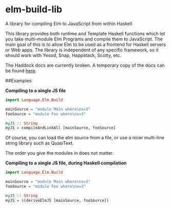 elm-build-lib
=============

A library for compiling Elm to JavaScript from within Haskell

This library provides both runtime and Template Haskell functions which let you take multi-module Elm Programs
and compile them to JavaScript. 
The main goal of this is to allow Elm to be used as a frontend for Haskell servers or Web apps. 
The library is independent of any specific framework, so it should work with Yesod, Snap, Happstack, Scotty, etc. 

The Haddock docs are currently broken. A temporary copy of the docs can be found
[here](http://eremondi.com/elm-build-lib/Language-Elm-Build.html).

##Examples

**Compiling to a single JS file**

```haskell
import Language.Elm.Build

mainSource = "module Main where\nx=3"
fooSource = "module Foo where\nx=3"

myJS :: String
myJS = compileAndLinkAll [mainSource, fooSource]
```

Of course, you can load the elm source from a file, or use a nicer multi-line
string library such as QuasiText.

The order you give the modules in does not matter.

**Compiling to a single JS file, during Haskell compilation**

```haskell
import Language.Elm.Build

mainSource = "module Main where\nx=3"
fooSource = "module Foo where\nx=3"

myJS :: String
myJS = $(deriveElmJS [mainSource, fooSource])
```

